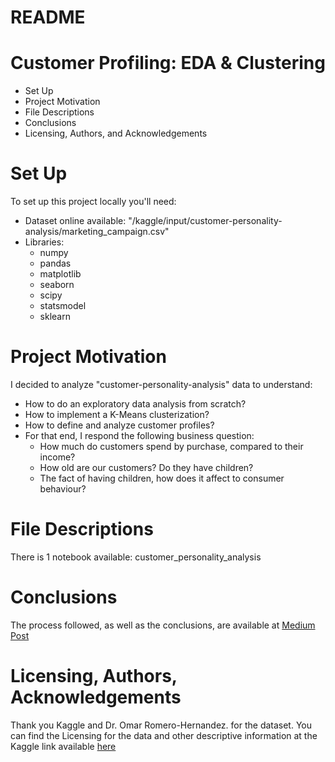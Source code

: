 # README #
# Customer Profiling: EDA & Clustering
* Set Up
* Project Motivation
* File Descriptions
* Conclusions
* Licensing, Authors, and Acknowledgements

# Set Up
To set up this project locally you'll need:
  * Dataset online available: "/kaggle/input/customer-personality-analysis/marketing_campaign.csv"
  * Libraries:
    *  numpy
    *  pandas
    *  matplotlib
    *  seaborn
    *  scipy
    *  statsmodel
    *  sklearn


# Project Motivation
I decided to analyze "customer-personality-analysis" data to understand:

* How to do an exploratory data analysis from scratch?
* How to implement a K-Means clusterization?
* How to define and analyze customer profiles?
* For that end, I respond the following business question:
  * How much do customers spend by purchase, compared to their income?
  * How old are our customers? Do they have children?
  * The fact of having children, how does it affect to consumer behaviour?
 
# File Descriptions
There is 1 notebook available: customer_personality_analysis

# Conclusions
The process followed, as well as the conclusions, are available at [Medium Post](https://medium.com/@yolandamarcosd/customer-profiling-how-to-use-data-to-improve-customers-experience-a6159058e231)

# Licensing, Authors, Acknowledgements
Thank you Kaggle and Dr. Omar Romero-Hernandez. for the dataset.
You can find the Licensing for the data and other descriptive information at the Kaggle link available [here](https://www.kaggle.com/datasets/imakash3011/customer-personality-analysis].)
